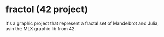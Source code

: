 # fractol (42 project)

It's a graphic project that represent a fractal set of Mandelbrot and Julia, usin the MLX graphic lib from 42.
